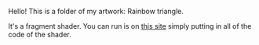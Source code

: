 Hello!
This is a folder of my artwork: Rainbow triangle.

It's a fragment shader. You can run is on [this site](http://editor.thebookofshaders.com/) simply putting in all of the code of the shader.